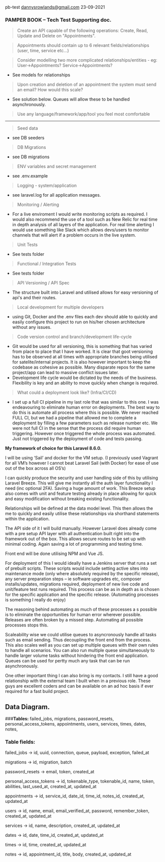 pb-test  dannysrowlands@gmail.com  23-09-2021

### PAMPER BOOK – Tech Test Supporting doc.

> Create an API capable of the following operations: Create, Read, Update and Delete on "Appointments".

> Appointments should contain up to 6 relevant fields/relationships (user, time, service etc...)

> Consider modelling two more complicated relationships/entities - eg: User->Appointments? Service->Appointments?
- See models for relationships

> Upon creation and deletion of an appointment the system must send an email? How would this scale?
- See solution below.  Queues will allow these to be handled asynchronously.

> Use any language/framework/app/tool you feel most comfortable

---

> Seed data 
- see DB seeders

> DB Migrations 
- see DB migrations

> ENV variables and secret management
- see .env.example

> Logging - system/application
- see laravel.log for all application messages.


> Monitoring / Alerting
- For a live enviroment I would write monitoring scripts as required.  I would also recommend the use of a tool such as New Relic for real time in depth analysis of all layers of the application.  For real time alerting I would use something like Slack which allows devs/users to monitor channels that will alert if a problem occurs in the live system.

> Unit Tests
- See tests folder

> Functional / Integration Tests
- See tests folder

> API Versioning / API Spec
- The structure built into Laravel and utilised allows for easy versioning of api's and their routes.

> Local development for multiple developers
- using Git, Docker and the .env files each dev should able to quickly and easily configure this project to run on his/her chosen architecture without any issues. 

> Code version control and branch/development life-cycle
- Git would be used for all versioning, this is something that has varied from place to place that I have worked.  It is clear that goot versioning has to be observed at all times with appropriate branches being utilised for satelite/internal projects.  It is also however important to keep the codebase as cohesive as possible.  Many disparate repos for the same project/app can lead to massive conflict issues later.  
- Development life cycle would be dictated by the needs of the business.  Flexibility is key and an ability to move quickly when change is required.

> What could a deployment look like? (Infra/CI/CD)
- I set up a full CI pipeline in my last role that was similar to this one.  I was endeavouring to eliminate human error on deployments.  The best way to do this is automate all process where this is possible.  We never reached FULL CI, but we had a pipeline that allowed me to complete a deployment by filling a few parameters such as release number etc.  We were not full CI in the sense that the process did require human triggering.  However once triggered the whole process was automated.  Just not triggered by the deployment of code and tests passing. 



**My framework of choice for this Laravel 8.6.0.**

I will be using ‘Sail’ and docker for the VM setup.  (I previously used Vagrant for all VM’s however I cannot beat Laravel Sail (with Docker) for ease of use out of the box across all OS’s)

I can quickly produce the security and user handling side of this by utilising Laravel Breeze.
This will give me instantly all the auth layer functionality I need (inc optional 2FA).  Saving a huge amount of work.  This Breeze setup also comes with unit and feature testing already in place allowing for quick and easy modification without breaking existing functionality.

Relationships will be defined at the data model level.  This then allows the me to quickly and easily utilise these relationships via shorthand statements within the application.

The API side of it I will build manually.  However Laravel does already come with a pre setup API layer with all authentication built right into the framework out of the box.  This allows secure routes to be set up with minimal coding.  Again saving a lot of programming and testing time.

Front end will be done utilising NPM and Vue JS.

For deployment of this I would ideally have a Jenkins server that runs a set of prebuilt scripts.  These scripts would include setting active sites into maintenance mode (only where absolutely required by the specific release),  any server preparation steps – ie software upgrades etc,  composer installs/updates, migrations required, deployment of new live code and unit/feature test runs required.
This process can be as in depth as is chosen for the specific application and the specific release.  (Automating processes is something I really do enjoy)

The reasoning behind automating as much of these processes a s possible is to eliminate the opportunities for human error wherever possible.  Releases are often broken by a missed step.  Automating all possible processes stops this.

Scaleability wise we could utilise queues to asyncronously handle all tasks such as email sending.  Thus decoupling the front end from the process.  This also scales well as you can set up multiple queues with their own rules to handle all scenarios.  You can also run multiple quese simultaneously to handle larger volume tasks without hindering the front end application.  Queues can be used for pertty much any task that can be run asynchronously.

One other important thing I can also bring is my contacts.  I still have a good relationship with the external team I built when in a previous role.  These guys are excellent coders and can be available on an ad hoc basis if ever required for a fast build project.

## <b>Data Diagram.</b>

###<b>Tables:</b>
failed_jobs, migrations, password_resets, personal_access_tokens, appointments, users, services, times, dates, notes,

### <b>Table fields:</b>

failed_jobs -> id, uuid, connection, queue, payload, exception, failed_at

migrations -> id, migration, batch

password_resets -> email, token, created_at

personal_access_tokens -> id, tokenable_type, tokenable_id, name, token, abilities, last_used_at, created_at, updated_at

appointments -> id, service_id, date_id, time_id, notes_id, created_at, updated_at

users -> id, name, email, email_verified_at, password, remember_token, created_at, updated_at

services -> id, name, description, created_at, updated_at

dates -> id, date, time_id, created_at, updated_at

times -> id, time, created_at, updated_at

notes -> id, appointment_id, title, body, created_at, updated_at
